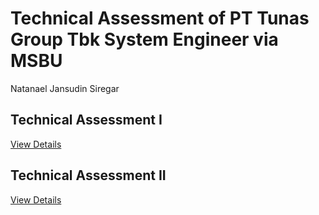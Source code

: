 # Technical Assessment of PT Tunas Group Tbk System Engineer via MSBU
Natanael Jansudin Siregar

## Technical Assessment I
[View Details](/Technical%20Assessment%20I)

## Technical Assessment II
[View Details](/Technical%20Assessment%20II)
